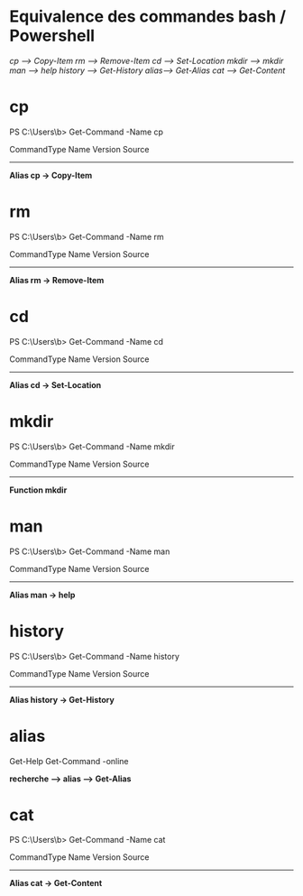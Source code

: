 # Equivalence des commandes bash / Powershell

_cp -->      Copy-Item_
_rm -->      Remove-Item_
_cd -->      Set-Location_
_mkdir -->   mkdir_
_man -->     help_
_history --> Get-History_
_alias-->    Get-Alias_
_cat -->     Get-Content_






# cp

PS C:\Users\b> Get-Command -Name cp

CommandType     Name                                               Version    Source                                                                                     
-----------     ----                                               -------    ------                                                                                     
**Alias           cp -> Copy-Item**                                                                                                                                          

# rm


PS C:\Users\b> Get-Command -Name rm

CommandType     Name                                               Version    Source                                                                                     
-----------     ----                                               -------    ------                                                                                     
**Alias           rm -> Remove-Item**                                                                                                                                        


# cd

PS C:\Users\b> Get-Command -Name cd

CommandType     Name                                               Version    Source                                                                                     
-----------     ----                                               -------    ------                                                                                     
**Alias           cd -> Set-Location**                                                                                                                                       

# mkdir

PS C:\Users\b> Get-Command -Name mkdir

CommandType     Name                                               Version    Source                                                                                     
-----------     ----                                               -------    ------                                                                                     
**Function        mkdir**                                                                                                                                                    

# man

PS C:\Users\b> Get-Command -Name man

CommandType     Name                                               Version    Source                                                                                     
-----------     ----                                               -------    ------                                                                                     
**Alias           man -> help**                                                                                                                                              

# history

PS C:\Users\b> Get-Command -Name history

CommandType     Name                                               Version    Source                                                                                     
-----------     ----                                               -------    ------                                                                                     
**Alias           history -> Get-History**  

# alias

 Get-Help Get-Command -online
 
**recherche --> alias --> Get-Alias**

# cat

PS C:\Users\b> Get-Command -Name cat

CommandType     Name                                               Version    Source                                                                                     
-----------     ----                                               -------    ------                                                                                     
**Alias           cat -> Get-Content**                                                                                                                                       
                                                                                                                               